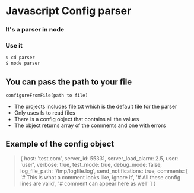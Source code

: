 # Javascript Config parser
### It's a parser in node

### Use it 
```sh
$ cd parser
$ node parser
```
## You can pass the path to your file  
    configureFromFile(path to file)
- The projects includes file.txt which is the default file for the parser
- Only uses fs to read files
- There is a config object that contains all the values
- The object returns array of the comments and one with errors
## Example of the config object
>{
  host: 'test.com',
  server_id: 55331,
  server_load_alarm: 2.5,
  user: 'user',
  verbose: true,
  test_mode: true,
  debug_mode: false,
  log_file_path: '/tmp/logfile.log',
  send_notifications: true,
  comments: [
    '# This is what a comment looks like, ignore it',
    '# All these config lines are valid',
    '# comment can appear here as well'
  ]
}
